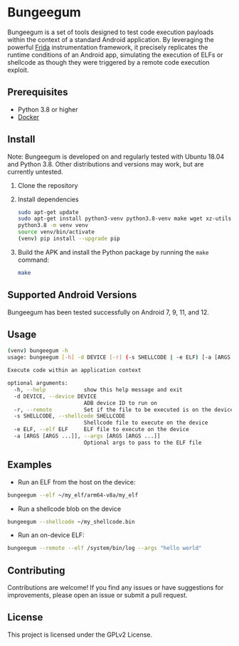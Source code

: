 # Bungeegum

Bungeegum is a set of tools designed to test code execution payloads within the
context of a standard Android application. By leveraging the powerful
[Frida](https://frida.re/docs/home/) instrumentation framework, it precisely
replicates the runtime conditions of an Android app, simulating the execution
of ELFs or shellcode as though they were triggered by a remote code execution
exploit.

## Prerequisites

- Python 3.8 or higher
- [Docker](https://docs.docker.com/get-docker/)

## Install

Note: Bungeegum is developed on and regularly tested with Ubuntu 18.04 and
Python 3.8. Other distributions and versions may work, but are currently
untested.

1. Clone the repository

2. Install dependencies

    ```sh
    sudo apt-get update
    sudo apt-get install python3-venv python3.8-venv make wget xz-utils -y
    python3.8 -m venv venv
    source venv/bin/activate
    (venv) pip install --upgrade pip
    ```

3. Build the APK and install the Python package by running the `make` command:

    ```sh
    make
    ```

## Supported Android Versions

Bungeegum has been tested successfully on Android 7, 9, 11, and 12.

## Usage

```sh
(venv) bungeegum -h
usage: bungeegum [-h] -d DEVICE [-r] (-s SHELLCODE | -e ELF) [-a [ARGS [ARGS ...]]]

Execute code within an application context

optional arguments:
  -h, --help            show this help message and exit
  -d DEVICE, --device DEVICE
                        ADB device ID to run on
  -r, --remote          Set if the file to be executed is on the device
  -s SHELLCODE, --shellcode SHELLCODE
                        Shellcode file to execute on the device
  -e ELF, --elf ELF     ELF file to execute on the device
  -a [ARGS [ARGS ...]], --args [ARGS [ARGS ...]]
                        Optional args to pass to the ELF file
```

## Examples

- Run an ELF from the host on the device:

```sh
bungeegum --elf ~/my_elf/arm64-v8a/my_elf
```

- Run a shellcode blob on the device

```sh
bungeegum --shellcode ~/my_shellcode.bin
```

- Run an on-device ELF:

```sh
bungeegum --remote --elf /system/bin/log --args "hello world"
```

## Contributing

Contributions are welcome! If you find any issues or have suggestions for
improvements, please open an issue or submit a pull request.

## License

This project is licensed under the GPLv2 License.
